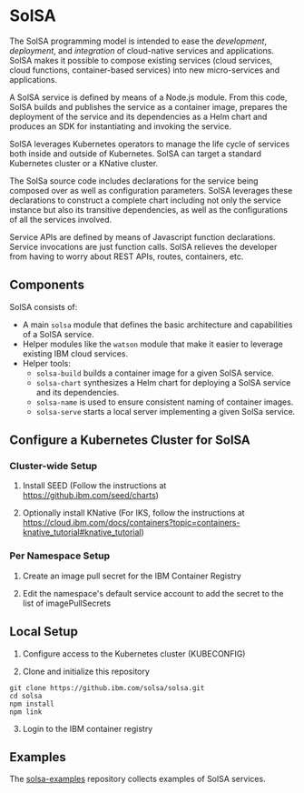 # SolSA

The SolSA programming model is intended to ease the _development_, _deployment_,
and _integration_ of cloud-native services and applications. SolSA makes it
possible to compose existing services (cloud services, cloud functions,
container-based services) into new micro-services and applications.

A SolSA service is defined by means of a Node.js module. From this code, SolSA
builds and publishes the service as a container image, prepares the deployment
of the service and its dependencies as a Helm chart and produces an SDK for
instantiating and invoking the service.

SolSA leverages Kubernetes operators to manage the life cycle of services both
inside and outside of Kubernetes. SolSA can target a standard Kubernetes cluster
or a KNative cluster.

The SolSa source code includes declarations for the service being composed over
as well as configuration parameters. SolSA leverages these declarations to
construct a complete chart including not only the service instance but also its
transitive dependencies, as well as the configurations of all the services
involved.

Service APIs are defined by means of Javascript function declarations. Service
invocations are just function calls. SolSA relieves the developer from having to
worry about REST APIs, routes, containers, etc.

## Components

SolSA consists of:
- A main `solsa` module that defines the basic architecture and capabilities of
  a SolSA service.
- Helper modules like the `watson` module that make it easier to leverage
  existing IBM cloud services.
- Helper tools:
  - `solsa-build` builds a container image for a given SolSA service.
  - `solsa-chart` synthesizes a Helm chart for deploying a SolSA service and
    its dependencies.
  - `solsa-name` is used to ensure consistent naming of container images.
  - `solsa-serve` starts a local server implementing a given SolSa service.

## Configure a Kubernetes Cluster for SolSA

### Cluster-wide Setup

1. Install SEED (Follow the instructions at https://github.ibm.com/seed/charts)

2. Optionally install KNative (For IKS, follow the instructions at
   https://cloud.ibm.com/docs/containers?topic=containers-knative_tutorial#knative_tutorial)

### Per Namespace Setup

1. Create an image pull secret for the IBM Container Registry

2. Edit the namespace's default service account to add the secret to the list of
   imagePullSecrets

## Local Setup

1. Configure access to the Kubernetes cluster (KUBECONFIG)

1. Clone and initialize this repository
```
git clone https://github.ibm.com/solsa/solsa.git
cd solsa
npm install
npm link
```

3. Login to the IBM container registry

## Examples

The [solsa-examples](https://github.ibm.com/solsa/solsa-examples) repository
collects examples of SolSA services.
